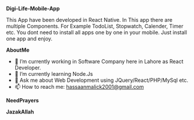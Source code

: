 **Digi-Life-Mobile-App**

This App have been developed in React Native. In This app there are multiple Components.
For Example TodoList, Stopwatch, Calender, Timer etc.
You dont need to install all apps one by one in your mobile.
Just install one app and enjoy.

**AboutMe**

- 🔭 I’m currently working in Software Company here in Lahore as React Developer.
- 🌱 I’m currently learning Node.Js
- 💬 Ask me about Web Development using JQuery/React/PHP/MySql etc.
- 📫 How to reach me: hassaanmalick2001@gmail.com

**NeedPrayers**

**JazakAllah**
